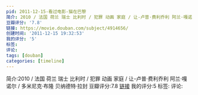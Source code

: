 ```yaml
---
pid: 2011-12-15-看过电影-猫在巴黎
简介: 2010 / 法国 荷兰 瑞士 比利时 / 犯罪 动画 家庭 / 让-卢普·费利乔利 阿兰·嘎诺尔 / 多米尼克·布隆 贝纳德特·拉封
豆瓣评分: '7.8'
链接: https://movie.douban.com/subject/4914656/
创建时间: '2011-12-15 19:32:53'
我的评分: '5'
标签:
评论:
tags: [douban]
categories: [timeline]
---
```

简介:2010 / 法国 荷兰 瑞士 比利时 / 犯罪 动画 家庭 / 让-卢普·费利乔利 阿兰·嘎诺尔 / 多米尼克·布隆 贝纳德特·拉封
豆瓣评分:7.8
[链接](https://movie.douban.com/subject/4914656/)
我的评分:5
标签:
评论:
